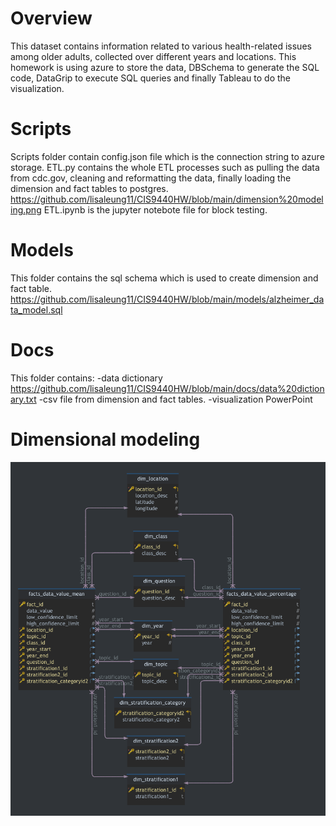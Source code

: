 # Overview
This dataset contains information related to various health-related issues among older adults, collected over different years and locations. This homework is using azure to store the data, DBSchema to generate the SQL code, DataGrip to execute SQL queries and finally Tableau to do the visualization. 

# Scripts
Scripts folder contain config.json file which is the connection string to azure storage.
ETL.py contains the whole ETL processes such as pulling the data from cdc.gov, cleaning and reformatting the data, finally loading the dimension and fact tables to postgres. https://github.com/lisaleung11/CIS9440HW/blob/main/dimension%20modeling.png
ETL.ipynb is the jupyter notebote file for block testing.

# Models
This folder contains the sql schema which is used to create dimension and fact table.
https://github.com/lisaleung11/CIS9440HW/blob/main/models/alzheimer_data_model.sql

# Docs
This folder contains:
-data dictionary https://github.com/lisaleung11/CIS9440HW/blob/main/docs/data%20dictionary.txt
-csv file from dimension and fact tables.
-visualization PowerPoint

# Dimensional modeling
![image](https://github.com/lisaleung11/CIS9440HW/blob/main/dimension%20modeling.png)

